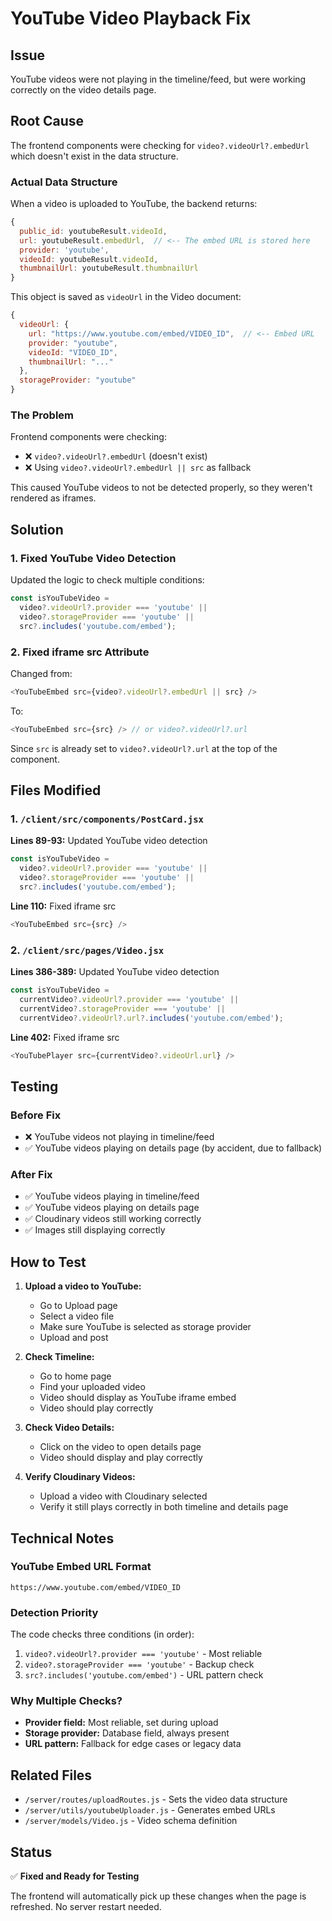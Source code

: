 # YouTube Video Playback Fix

## Issue

YouTube videos were not playing in the timeline/feed, but were working correctly on the video details page.

## Root Cause

The frontend components were checking for `video?.videoUrl?.embedUrl` which doesn't exist in the data structure.

### Actual Data Structure

When a video is uploaded to YouTube, the backend returns:

```javascript
{
  public_id: youtubeResult.videoId,
  url: youtubeResult.embedUrl,  // <-- The embed URL is stored here
  provider: 'youtube',
  videoId: youtubeResult.videoId,
  thumbnailUrl: youtubeResult.thumbnailUrl
}
```

This object is saved as `videoUrl` in the Video document:

```javascript
{
  videoUrl: {
    url: "https://www.youtube.com/embed/VIDEO_ID",  // <-- Embed URL
    provider: "youtube",
    videoId: "VIDEO_ID",
    thumbnailUrl: "..."
  },
  storageProvider: "youtube"
}
```

### The Problem

Frontend components were checking:

- ❌ `video?.videoUrl?.embedUrl` (doesn't exist)
- ❌ Using `video?.videoUrl?.embedUrl || src` as fallback

This caused YouTube videos to not be detected properly, so they weren't rendered as iframes.

## Solution

### 1. Fixed YouTube Video Detection

Updated the logic to check multiple conditions:

```javascript
const isYouTubeVideo =
  video?.videoUrl?.provider === 'youtube' ||
  video?.storageProvider === 'youtube' ||
  src?.includes('youtube.com/embed');
```

### 2. Fixed iframe src Attribute

Changed from:

```javascript
<YouTubeEmbed src={video?.videoUrl?.embedUrl || src} />
```

To:

```javascript
<YouTubeEmbed src={src} /> // or video?.videoUrl?.url
```

Since `src` is already set to `video?.videoUrl?.url` at the top of the component.

## Files Modified

### 1. `/client/src/components/PostCard.jsx`

**Lines 89-93:** Updated YouTube video detection

```javascript
const isYouTubeVideo =
  video?.videoUrl?.provider === 'youtube' ||
  video?.storageProvider === 'youtube' ||
  src?.includes('youtube.com/embed');
```

**Line 110:** Fixed iframe src

```javascript
<YouTubeEmbed src={src} />
```

### 2. `/client/src/pages/Video.jsx`

**Lines 386-389:** Updated YouTube video detection

```javascript
const isYouTubeVideo =
  currentVideo?.videoUrl?.provider === 'youtube' ||
  currentVideo?.storageProvider === 'youtube' ||
  currentVideo?.videoUrl?.url?.includes('youtube.com/embed');
```

**Line 402:** Fixed iframe src

```javascript
<YouTubePlayer src={currentVideo?.videoUrl.url} />
```

## Testing

### Before Fix

- ❌ YouTube videos not playing in timeline/feed
- ✅ YouTube videos playing on details page (by accident, due to fallback)

### After Fix

- ✅ YouTube videos playing in timeline/feed
- ✅ YouTube videos playing on details page
- ✅ Cloudinary videos still working correctly
- ✅ Images still displaying correctly

## How to Test

1. **Upload a video to YouTube:**

   - Go to Upload page
   - Select a video file
   - Make sure YouTube is selected as storage provider
   - Upload and post

2. **Check Timeline:**

   - Go to home page
   - Find your uploaded video
   - Video should display as YouTube iframe embed
   - Video should play correctly

3. **Check Video Details:**

   - Click on the video to open details page
   - Video should display and play correctly

4. **Verify Cloudinary Videos:**
   - Upload a video with Cloudinary selected
   - Verify it still plays correctly in both timeline and details page

## Technical Notes

### YouTube Embed URL Format

```
https://www.youtube.com/embed/VIDEO_ID
```

### Detection Priority

The code checks three conditions (in order):

1. `video?.videoUrl?.provider === 'youtube'` - Most reliable
2. `video?.storageProvider === 'youtube'` - Backup check
3. `src?.includes('youtube.com/embed')` - URL pattern check

### Why Multiple Checks?

- **Provider field:** Most reliable, set during upload
- **Storage provider:** Database field, always present
- **URL pattern:** Fallback for edge cases or legacy data

## Related Files

- `/server/routes/uploadRoutes.js` - Sets the video data structure
- `/server/utils/youtubeUploader.js` - Generates embed URLs
- `/server/models/Video.js` - Video schema definition

## Status

✅ **Fixed and Ready for Testing**

The frontend will automatically pick up these changes when the page is refreshed. No server restart needed.
